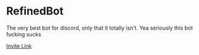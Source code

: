 # RefinedBot
The very best bot for discord, only that it totally isn't.
Yea seriously this bot fucking sucks

[Invite Link](https://discord.com/oauth2/authorize?client_id=814616270087520316&permissions=59462&scope=bot)
